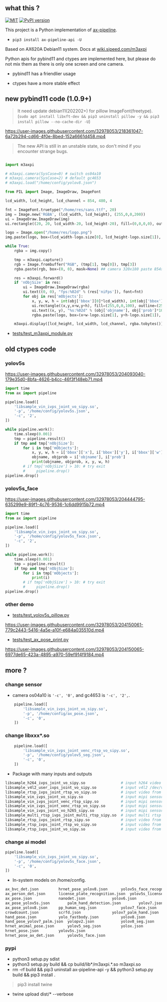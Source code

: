 ## what this ?

[![MIT](https://img.shields.io/badge/license-MIT-blue.svg)](./LICENSE)
[![PyPI version](https://badge.fury.io/py/ax-pipeline-api.svg)](https://badge.fury.io/py/ax-pipeline-api)

This project is a Python implementation of [ax-pipeline](https://github.com/AXERA-TECH/ax-pipeline).

- `pip3 install ax-pipeline-api -U`

Based on AX620A Debian11 system. Docs at [wiki.sipeed.com/m3axpi](https://wiki.sipeed.com/m3axpi)

Python apis for pybind11 and ctypes are implemented here, but please do not mix them as there is only one screen and one camera.

- pybind11 has a friendlier usage

- ctypes have a more stable effect

## new pybind11 code (1.0.9+)

>  It need update debian11(202202+) for pillow ImageFont(freetype). (`sudo apt install libxft-dev && pip3 uninstall pillow -y && pip3 install pillow --no-cache-dir -U`)

https://user-images.githubusercontent.com/32978053/218361047-6a72b294-cd66-4f0e-8bed-152a6661d458.mp4

> The new API is still in an unstable state, so don't mind if you encounter strange bugs.

```python

import m3axpi

# m3axpi.camera(SysCase=0) # switch os04a10
# m3axpi.camera(SysCase=2) # default gc4653
# m3axpi.load("/home/config/yolov8.json")

from PIL import Image, ImageDraw, ImageFont

lcd_width, lcd_height, lcd_channel = 854, 480, 4

fnt = ImageFont.truetype("/home/res/sans.ttf", 20)
img = Image.new('RGBA', (lcd_width, lcd_height), (255,0,0,200))
ui = ImageDraw.ImageDraw(img)
ui.rectangle((20, 20, lcd_width-20, lcd_height-20), fill=(0,0,0,0), outline=(0,0,255,100), width=20)

logo = Image.open("/home/res/logo.png")
img.paste(logo, box=(lcd_width-logo.size[0], lcd_height-logo.size[1]), mask=None)

while True:
    rgba = img.copy()

    tmp = m3axpi.capture()
    rgb = Image.frombuffer("RGB", (tmp[1], tmp[0]), tmp[3])
    rgba.paste(rgb, box=(0, 0), mask=None) ## camera 320x180 paste 854x480

    res = m3axpi.forward()
    if 'nObjSize' in res:
        ui = ImageDraw.ImageDraw(rgba)
        ui.text((0, 0), "fps:%02d" % (res['niFps']), font=fnt)
        for obj in res['mObjects']:
            x, y, w, h = int(obj['bbox'][0]*lcd_width), int(obj['bbox'][1]*lcd_height), int(obj['bbox'][2]*lcd_width), int(obj['bbox'][3]*lcd_height)
            ui.rectangle((x,y,x+w,y+h), fill=(255,0,0,100), outline=(255,0,0,255))
            ui.text((x, y), "%s:%02d" % (obj['objname'], obj['prob']*100), font=fnt)
            rgba.paste(logo, box=(x+w-logo.size[1], y+h-logo.size[1]), mask=None)

    m3axpi.display([lcd_height, lcd_width, lcd_channel, rgba.tobytes()])

```

- [tests/test_m3axpi_module.py](tests/test_m3axpi_module.py)

## old ctypes code

### yolov5s

https://user-images.githubusercontent.com/32978053/204093040-179e35d0-8bfa-4626-b4cc-46f3f148eb71.mp4

```python
import time
from ax import pipeline

pipeline.load([
    'libsample_vin_ivps_joint_vo_sipy.so',
    '-p', '/home/config/yolov5s.json',
    '-c', '2',
])

while pipeline.work():
    time.sleep(0.001)
    tmp = pipeline.result()
    if tmp and tmp['nObjSize']:
        for i in tmp['mObjects']:
            x, y, w, h = i['bbox']['x'], i['bbox']['y'], i['bbox']['w'], i['bbox']['h']
            objname, objprob = i['objname'], i['prob']
            print(objname, objprob, x, y, w, h)
        # if tmp['nObjSize'] > 10: # try exit
        #     pipeline.drop()
pipeline.drop()

```

### yolov5s_face

https://user-images.githubusercontent.com/32978053/204444795-635299e9-89f1-4c76-9536-1c6dd9915b72.mp4

```python
import time
from ax import pipeline

pipeline.load([
    'libsample_vin_ivps_joint_vo_sipy.so',
    '-p', '/home/config/yolov5s_face.json',
    '-c', '2',
])

while pipeline.work():
    time.sleep(0.001)
    tmp = pipeline.result()
    if tmp and tmp['nObjSize']:
        for i in tmp['mObjects']:
            print(i)
        # if tmp['nObjSize'] > 10: # try exit
        #     pipeline.drop()
pipeline.drop()

```

### other demo

- [tests/test_yolov5s_pillow.py](tests/test_yolov5s_pillow.py)

https://user-images.githubusercontent.com/32978053/204150061-779c2443-5416-4a5e-a10f-e684a035510d.mp4

- [tests/test_ax_pose_print.py](tests/test_ax_pose_print.py)

https://user-images.githubusercontent.com/32978053/204150065-6977de65-423a-4895-a970-59ef914f9184.mp4

## more ?

### change sensor

- camera os04a10 is `'-c', '0',` and gc4653 is `'-c', '2',`.

```python
    pipeline.load([
        'libsample_vin_ivps_joint_vo_sipy.so',
        '-p', '/home/config/ax_pose.json',
        '-c', '0',
    ])
```

### change libxxx*.so

```python
    pipeline.load([
        'libsample_vin_ivps_joint_venc_rtsp_vo_sipy.so',
        '-p', '/home/config/yolov5_seg.json',
        '-c', '0',
    ])
```

- Package with many inputs and outputs

```bash
libsample_h264_ivps_joint_vo_sipy.so                # input h264 video to ivps joint output screen vo
libsample_v4l2_user_ivps_joint_vo_sipy.so           # input v4l2 /dev/videoX to ivps joint output screen vo
libsample_rtsp_ivps_joint_rtsp_vo_sipy.so           # input video from rtsp to ivps joint output rtsp and screen vo
libsample_vin_ivps_joint_vo_sipy.so                 # input mipi sensor to ivps joint output screen vo
libsample_vin_ivps_joint_venc_rtsp_sipy.so          # input mipi sensor to ivps joint output rtsp
libsample_vin_ivps_joint_venc_rtsp_vo_sipy.so       # input mipi sensor to ivps joint output rtsp and screen vo
libsample_vin_ivps_joint_vo_h265_sipy.so            # input mipi sensor to ivps joint output screen vo and save h265 video file
libsample_multi_rtsp_ivps_joint_multi_rtsp_sipy.so  # input multi rtsp video to ivps joint output multi rtsp video
libsample_rtsp_ivps_joint_rtsp_sipy.so              # input video from rtsp to ivps joint output rtsp
libsample_rtsp_ivps_joint_rtsp_vo_sipy.so           # input video from rtsp to ivps joint output rtsp and screen vo
libsample_rtsp_ivps_joint_vo_sipy.so                # input video from rtsp to ivps joint output screen vo
```

### change ai model

```python
pipeline.load([
    'libsample_vin_ivps_joint_vo_sipy.so',
    '-p', '/home/config/yolov5s_face.json',
    '-c', '0',
])
```

- In-system models on /home/config.

```bash
ax_bvc_det.json		    hrnet_pose_yolov8.json	    yolov5s_face_recognition.json
ax_person_det.json	    license_plate_recognition.json  yolov5s_license_plate.json
ax_pose.json		    nanodet.json		    yolov6.json
ax_pose_yolov5s.json	    palm_hand_detection.json	    yolov7.json
ax_pose_yolov8.json	    pp_human_seg.json		    yolov7_face.json
crowdcount.json		    scrfd.json			    yolov7_palm_hand.json
hand_pose.json		    yolo_fastbody.json		    yolov8.json
hand_pose_yolov7_palm.json  yolopv2.json		    yolov8_seg.json
hrnet_animal_pose.json	    yolov5_seg.json		    yolox.json
hrnet_pose.json		    yolov5s.json
hrnet_pose_ax_det.json	    yolov5s_face.json
```

### pypi

- python3 setup.py sdist
- python3 setup.py build && cp build/lib*/m3axpi.*.so m3axpi.so
- rm -rf build && pip3 uninstall ax-pipeline-api -y && python3 setup.py build && pip3 install .
> pip3 install twine
- twine upload dist/* --verbose
